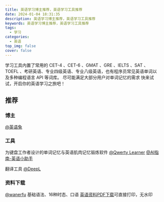 ```yaml
---
title: 英语学习博主推荐，英语学习工具推荐
date: 2024-01-04 18:31:35
description: 英语学习博主推荐，英语学习工具推荐
keywords: 英语学习博主推荐，英语学习工具推荐
tags:
  - 学习
categories:
  - 英语
top_img: false
cover: false
---
```


学习工具内置了常用的 CET-4 、CET-6 、GMAT 、GRE 、IELTS 、SAT 、TOEFL 、考研英语、专业四级英语、专业八级英语，也有程序员常见英语单词以及多种编程语言 API 等词库。 尽可能满足大部分用户对单词记忆的需求
快来试试，开启你的英语学习之旅吧！

## 推荐

### 博主
[@英语兔](https://space.bilibili.com/483162496)

### 工具
为键盘工作者设计的单词记忆与英语肌肉记忆锻炼软件
[@Qwerty Learner](https://qwerty.kaiyi.cool)
[@AI指南-英语小助手](https://www.aicompasspro.com/study)

翻译工具
[@DeepL](https://www.deepl.com/translator)


### 资料下载

[@wanerfu](https://x.com/wanerfu/status/1742805378646315016?s=20)
基础语法、16种时态、口语
[英语资料PDF下载](https://www.alipan.com/s/YqcAdK78G4M)可直接打印，无水印

